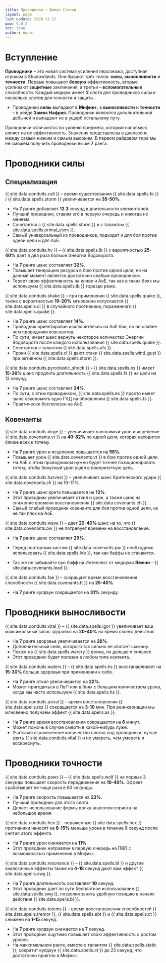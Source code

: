 ```yaml
---
title: Проводники – Шаман Стихии
layout: page
last_update: 2020-11-22
wow: 9.0.2
toc: true
author: Amani
---
```


# Вступление

**Проводники** – это новая система усиления персонажа, доступная игрокам в Shadowlands. Они бывают трёх типов: **силы**, **выносливости** и **точности**. Первые повышают **боевую** эффективность, вторые усиливают **защитные** заклинания, а третьи – **вспомогательные** способности. Каждый медиум имеет **2** слота для проводников силы и несколько  слотов для точности и защиты.

* Проводники  **силы** выпадают в **Мифик+**, а **выносливости** и **точности** – в рейде **Замок Нафрия**. Проводники являются дополнительной добычей и выпадают не в ущерб остальному луту.

Проводники отличаются по уровню предмета, который напрямую влияет на их эффективность. Значения представлены в диапазоне между самым низким и самым высоким. В первом рейдовом тире мы не сможем получить проводники выше **7** ранга.

# Проводники силы

## Специализация

{{ site.data.conduits.call }} – время существования {{ site.data.spells.fe }}  / {{ site.data.spells.storm }}  увеличивается на **35-50%**.

* На **7** ранге добавляет **12.3** секунд к длительности элементалей.  
* Лучший проводник, ставим его в первую очередь и никогда не меняем
* Сочетается с {{ site.data.spells.storm }} и с талантом {{ site.data.spells.primal_elem }}.  
* Самый универсальный из проводников, подходит и для боя против одной цели и для АоЕ.  

{{ site.data.conduits.hv }} – {{ site.data.spells.lb }} с вероятностью **25-40%** дает в два раза больше Энергии Водоворота.

* На **7** ранге шанс составляет **32%**.  
* Повышает генерацию ресурса в бою против одной цели, но на данный момент является достаточно слабым проводником.
* Теряет свою эффективность на кливе и АоЕ, так как в таких боях мы используем {{ site.data.spells.lb }} гораздо реже.  

{{ site.data.conduits.shake }} – при применении {{ site.data.spells.quake }}, также с вероятностью **10-20%** мгновенно испускается {{ site.data.spells.cl }} в случайного противника, пораженного {{ site.data.spells.quake }}.

* На **7** ранге шанс составляет **14%**.  
* Проводник ориентирован исключительно на АоЕ бои, но он слабее чем проводники ковенантов.  
* По сути, имеет шанс вернуть некоторое количество Энергии Водоворота после каждого использования {{ site.data.spells.quake }}.  
* Сочетается с талантом {{ site.data.spells.afs }}.
* Проки {{ site.data.spells.cl }} дают стаки {{ site.data.spells.wind_gust }} при активном {{ site.data.spells.storm }}.

{{ site.data.conduits.pyroclastic_shock }} – {{ site.data.spells.es }} имеет **15-36%** шанс продлить длительность {{ site.data.spells.fs }} на цели на 12 секунд.

* На **7** ранге шанс составляет **24%**.  
* По сути, с этим проводником, {{ site.data.spells.es }} просто имеет шанс сэкономить одно ГКД на обновлении {{ site.data.spells.fs }}.
* Практически бесполезен на АоЕ.

## Ковенанты

{{ site.data.conduits.dirge }} – увеличивает наносимый урон и исцеление {{ site.data.covenants.vt }} на **40-82%** по одной цели, которая находится ближе всех к тотему.

* На **7** ранге урон и исцеление повышается на **58%**.  
* Повышает урон {{ site.data.covenants.vt }} в бою против одной цели.  
* На АоЕ с этим проводником нужно будет точнее позиционировать тотем, чтобы бонусный урон ушел в приоритетную цель.  

{{ site.data.conduits.harvest }} – увеличивает шанс Критического удара {{ site.data.covenants.ch }} на 10-17%.

* На **7** ранге шанс крита повышается на **13%**.  
* Этот проводник увеличивает отхил и урон, а также шанс на снижение времени восстановления {{ site.data.covenants.ch }}.  
* Самый слабый проводник ковенанта для боя против одной цели, но не так плох на АоЕ.

{{ site.data.conduits.wave }} – дает **20-40%** шанс на то, что {{ site.data.covenants.pw }} не потребует времени на восстановление.

* На **7** ранге шанс составляет **29%**.  

* Перед повторным кастом {{ site.data.covenants.pw }} необходимо использовать {{ site.data.spells.lvb }}, так как баффы не стакаются.  
* Так же не забывайте про бафф на Интеллект от медиума **Эмени** – {{ site.data.covenants.lead }}. 

{{ site.data.conduits.fae }} – сокращает время восстановления способности {{ site.data.covenants.ft }} на **25-40%**.  

* На **7** ранге кулдаун сокращается на  **31%** секунду.  

# Проводники выносливости

{{ site.data.conduits.vital }} – {{ site.data.spells.igor }} увеличивает ваш максимальный запас здоровья на **20-40%** на время своего действия

* На **7** ранге здоровье увеличивается на **29%**.   
* Дополнительный сейв, которого так сильно не хватает шаману.  
* Похож на {{ site.data.spells.warcry }} воина, но дольше и сильнее.  
* Этот проводник будет полезен в любом типе контента.

{{ site.data.conduits.waters }} – {{ site.data.spells.hs }} восстанавливает на **15-30%** больше здоровья при применении к себе.

* На **7** ранге отхил увеличивается на **22%**. 
* Может пригодиться в ПвП или в боях с большим количеством урона, когда мы часто используем {{ site.data.spells.hs }}.  

{{ site.data.conduits.astral }} – время восстановления {{ site.data.spells.rez }} сокращается на **3-10** мин. При реинкарнации мы мгновенно получаем эффект {{ site.data.spells.as }}.

* На **7** ранге время восстановления сокращается на **6** минут.  
* Может помочь в случае смерти в какой-нибудь луже.  
* Учитывая ограниченное количество слотов под проводники, лучше взять {{ site.data.conduits.vital }} и не умереть, чем умереть и воскреснуть.

# Проводники точности

{{ site.data.conduits.paws }} – {{ site.data.spells.wolf }} на первые 3 секунды повышает скорость передвижения на **10-40%**. Эффект срабатывает не чаще раза в 60 секунды.  

* На **7** ранге скорость повышается на **23%**.  
* Лучший проводник для этого слота.
* Делает использование формы волка аналогом спринта на небольшое время.  

{{ site.data.conduits.hex }} – пораженные {{ site.data.spells.hex }} противники наносят на **8-15%** меньше урона в течение 8 секунд после снятия этого эффекта.

* На **7** ранге урон снижается на **11%**.  
* Этот проводник направлен в первую очередь на ПВП с возможностью применения в Мифик+.  

{{ site.data.conduits.resonance }} – {{ site.data.spells.bl }} и другие аналогичные эффекты также на **4-18** секунд дают вам эффект {{ site.data.spells.swg }}.

* На **7** ранге длительность составляет **10** секунд.
* Этот проводник дает по сути бесплатное использование {{ site.data.spells.swg }}, позволяя занять удобную позицию в начале действия {{ site.data.spells.bl }}.

{{ site.data.conduits.totems }} – время восстановления способностей {{ site.data.spells.tremor }}, {{ site.data.spells.ebt }} и {{ site.data.spells.ct }} снижено на **1-15** секунд.

* На **7** ранге кулдаун снижается на **7** секунд.  
* Этот проводник ощутимо повышает свою эффективность с ростом уровня.  
* На максимальном ранге, вместе с талантом {{ site.data.spells.static }}, сократит кулдаун {{ site.data.spells.ct }} до 25 секунд, что достаточно приятно в Мифик+.
